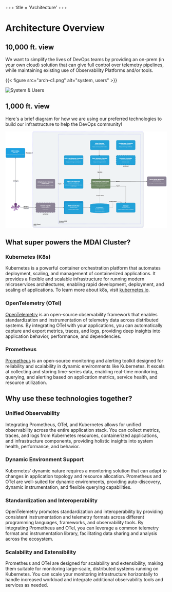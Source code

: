 +++
title = 'Architecture'
+++

# Architecture Overview

## 10,000 ft. view

We want to simplify the lives of DevOps teams by providing an on-prem (in your own cloud) solution that can give full control over telemetry pipelines, while maintaining existing use of Observability Platforms and/or tools.

{{< figure src="arch-c1.png" alt="system, users" >}}

![System & Users](../images/arch-c1.png)

## 1,000 ft. view

Here's a brief diagram for how we are using our preferred technologies to build our infrastructure to help the DevOps community!

![Container Diagram](images/arch-c2.png)

## What super powers the MDAI Cluster?

### Kubernetes (K8s)
Kubernetes is a powerful container orchestration platform that automates deployment, scaling, and management of containerized applications. It provides a flexible and scalable infrastructure for running modern microservices architectures, enabling rapid development, deployment, and scaling of applications. To learn more about k8s, visit [kubernetes.io](https://kubernetes.io).

### OpenTelemetry (OTel)
[OpenTelemetry](https://opentelemetry.io) is an open-source observability framework that enables standardization and instrumentation of telemetry data across distributed systems. By integrating OTel with your applications, you can automatically capture and export metrics, traces, and logs, providing deep insights into application behavior, performance, and dependencies.

### Prometheus
[Prometheus](https://prometheus.io) is an open-source monitoring and alerting toolkit designed for reliability and scalability in dynamic environments like Kubernetes. It excels at collecting and storing time-series data, enabling real-time monitoring, querying, and alerting based on application metrics, service health, and resource utilization.


## Why use these technologies together?

### Unified Observability
Integrating Prometheus, OTel, and Kubernetes allows for unified observability across the entire application stack. You can collect metrics, traces, and logs from Kubernetes resources, containerized applications, and infrastructure components, providing holistic insights into system health, performance, and behavior.

### Dynamic Environment Support
Kubernetes' dynamic nature requires a monitoring solution that can adapt to changes in application topology and resource allocation. Prometheus and OTel are well-suited for dynamic environments, providing auto-discovery, dynamic instrumentation, and flexible querying capabilities.

### Standardization and Interoperability
OpenTelemetry promotes standardization and interoperability by providing consistent instrumentation and telemetry formats across different programming languages, frameworks, and observability tools. By integrating Prometheus and OTel, you can leverage a common telemetry format and instrumentation library, facilitating data sharing and analysis across the ecosystem.

### Scalability and Extensibility
Prometheus and OTel are designed for scalability and extensibility, making them suitable for monitoring large-scale, distributed systems running on Kubernetes. You can scale your monitoring infrastructure horizontally to handle increased workload and integrate additional observability tools and services as needed.
